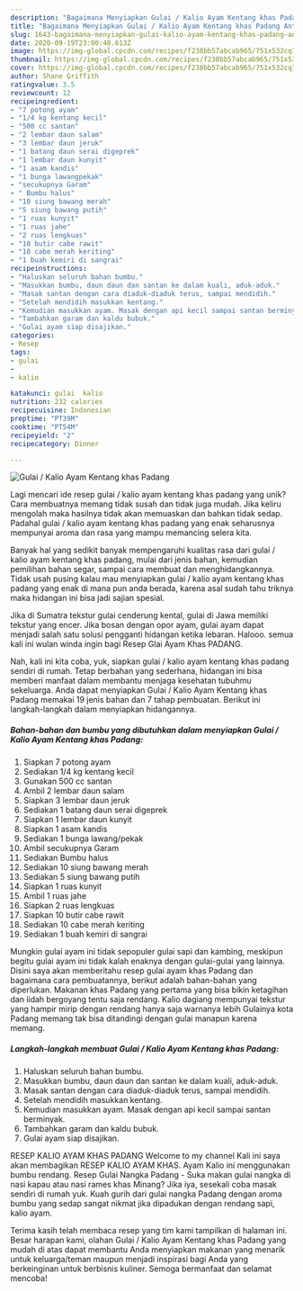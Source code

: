```yaml
---
description: "Bagaimana Menyiapkan Gulai / Kalio Ayam Kentang khas Padang Anti Gagal"
title: "Bagaimana Menyiapkan Gulai / Kalio Ayam Kentang khas Padang Anti Gagal"
slug: 1643-bagaimana-menyiapkan-gulai-kalio-ayam-kentang-khas-padang-anti-gagal
date: 2020-09-19T23:00:48.613Z
image: https://img-global.cpcdn.com/recipes/f238bb57abcab965/751x532cq70/gulai-kalio-ayam-kentang-khas-padang-foto-resep-utama.jpg
thumbnail: https://img-global.cpcdn.com/recipes/f238bb57abcab965/751x532cq70/gulai-kalio-ayam-kentang-khas-padang-foto-resep-utama.jpg
cover: https://img-global.cpcdn.com/recipes/f238bb57abcab965/751x532cq70/gulai-kalio-ayam-kentang-khas-padang-foto-resep-utama.jpg
author: Shane Griffith
ratingvalue: 3.5
reviewcount: 12
recipeingredient:
- "7 potong ayam"
- "1/4 kg kentang kecil"
- "500 cc santan"
- "2 lembar daun salam"
- "3 lembar daun jeruk"
- "1 batang daun serai digeprek"
- "1 lembar daun kunyit"
- "1 asam kandis"
- "1 bunga lawangpekak"
- "secukupnya Garam"
- " Bumbu halus"
- "10 siung bawang merah"
- "5 siung bawang putih"
- "1 ruas kunyit"
- "1 ruas jahe"
- "2 ruas lengkuas"
- "10 butir cabe rawit"
- "10 cabe merah keriting"
- "1 buah kemiri di sangrai"
recipeinstructions:
- "Haluskan seluruh bahan bumbu."
- "Masukkan bumbu, daun daun dan santan ke dalam kuali, aduk-aduk."
- "Masak santan dengan cara diaduk-diaduk terus, sampai mendidih."
- "Setelah mendidih masukkan kentang."
- "Kemudian masukkan ayam. Masak dengan api kecil sampai santan berminyak."
- "Tambahkan garam dan kaldu bubuk."
- "Gulai ayam siap disajikan."
categories:
- Resep
tags:
- gulai
- 
- kalio

katakunci: gulai  kalio 
nutrition: 232 calories
recipecuisine: Indonesian
preptime: "PT39M"
cooktime: "PT54M"
recipeyield: "2"
recipecategory: Dinner

---
```



![Gulai / Kalio Ayam Kentang khas Padang](https://img-global.cpcdn.com/recipes/f238bb57abcab965/751x532cq70/gulai-kalio-ayam-kentang-khas-padang-foto-resep-utama.jpg)

Lagi mencari ide resep gulai / kalio ayam kentang khas padang yang unik? Cara membuatnya memang tidak susah dan tidak juga mudah. Jika keliru mengolah maka hasilnya tidak akan memuaskan dan bahkan tidak sedap. Padahal gulai / kalio ayam kentang khas padang yang enak seharusnya mempunyai aroma dan rasa yang mampu memancing selera kita.

Banyak hal yang sedikit banyak mempengaruhi kualitas rasa dari gulai / kalio ayam kentang khas padang, mulai dari jenis bahan, kemudian pemilihan bahan segar, sampai cara membuat dan menghidangkannya. Tidak usah pusing kalau mau menyiapkan gulai / kalio ayam kentang khas padang yang enak di mana pun anda berada, karena asal sudah tahu triknya maka hidangan ini bisa jadi sajian spesial.

Jika di Sumatra tekstur gulai cenderung kental, gulai di Jawa memiliki tekstur yang encer. Jika bosan dengan opor ayam, gulai ayam dapat menjadi salah satu solusi pengganti hidangan ketika lebaran. Halooo. semua kali ini wulan winda ingin bagi Resep Glai Ayam Khas PADANG.


Nah, kali ini kita coba, yuk, siapkan gulai / kalio ayam kentang khas padang sendiri di rumah. Tetap berbahan yang sederhana, hidangan ini bisa memberi manfaat dalam membantu menjaga kesehatan tubuhmu sekeluarga. Anda dapat menyiapkan Gulai / Kalio Ayam Kentang khas Padang memakai 19 jenis bahan dan 7 tahap pembuatan. Berikut ini langkah-langkah dalam menyiapkan hidangannya.

<!--inarticleads1-->

##### Bahan-bahan dan bumbu yang dibutuhkan dalam menyiapkan Gulai / Kalio Ayam Kentang khas Padang:

1. Siapkan 7 potong ayam
1. Sediakan 1/4 kg kentang kecil
1. Gunakan 500 cc santan
1. Ambil 2 lembar daun salam
1. Siapkan 3 lembar daun jeruk
1. Sediakan 1 batang daun serai digeprek
1. Siapkan 1 lembar daun kunyit
1. Siapkan 1 asam kandis
1. Sediakan 1 bunga lawang/pekak
1. Ambil secukupnya Garam
1. Sediakan  Bumbu halus
1. Sediakan 10 siung bawang merah
1. Sediakan 5 siung bawang putih
1. Siapkan 1 ruas kunyit
1. Ambil 1 ruas jahe
1. Siapkan 2 ruas lengkuas
1. Siapkan 10 butir cabe rawit
1. Sediakan 10 cabe merah keriting
1. Sediakan 1 buah kemiri di sangrai


Mungkin gulai ayam ini tidak sepopuler gulai sapi dan kambing, meskipun begitu gulai ayam ini tidak kalah enaknya dengan gulai-gulai yang lainnya. Disini saya akan memberitahu resep gulai ayam khas Padang dan bagaimana cara pembuatannya, berikut adalah bahan-bahan yang diperlukan. Makanan khas Padang yang pertama yang bisa bikin ketagihan dan lidah bergoyang tentu saja rendang. Kalio dagiang mempunyai tekstur yang hampir mirip dengan rendang hanya saja warnanya lebih Gulainya kota Padang memang tak bisa ditandingi dengan gulai manapun karena memang. 

<!--inarticleads2-->

##### Langkah-langkah membuat Gulai / Kalio Ayam Kentang khas Padang:

1. Haluskan seluruh bahan bumbu.
1. Masukkan bumbu, daun daun dan santan ke dalam kuali, aduk-aduk.
1. Masak santan dengan cara diaduk-diaduk terus, sampai mendidih.
1. Setelah mendidih masukkan kentang.
1. Kemudian masukkan ayam. Masak dengan api kecil sampai santan berminyak.
1. Tambahkan garam dan kaldu bubuk.
1. Gulai ayam siap disajikan.


RESEP KALIO AYAM KHAS PADANG Welcome to my channel Kali ini saya akan membagikan RESEP KALIO AYAM KHAS. Ayam Kalio ini menggunakan bumbu rendang. Resep Gulai Nangka Padang - Suka makan gulai nangka di nasi kapau atau nasi rames khas Minang? Jika iya, sesekali coba masak sendiri di rumah yuk. Kuah gurih dari gulai nangka Padang dengan aroma bumbu yang sedap sangat nikmat jika dipadukan dengan rendang sapi, kalio ayam. 

Terima kasih telah membaca resep yang tim kami tampilkan di halaman ini. Besar harapan kami, olahan Gulai / Kalio Ayam Kentang khas Padang yang mudah di atas dapat membantu Anda menyiapkan makanan yang menarik untuk keluarga/teman maupun menjadi inspirasi bagi Anda yang berkeinginan untuk berbisnis kuliner. Semoga bermanfaat dan selamat mencoba!

